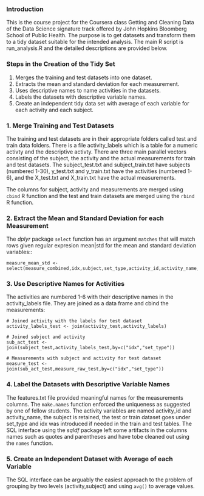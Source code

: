 ### Introduction

This is the course project for the Coursera class Getting and Cleaning Data
of the Data Science signature track offered by John Hopkins Bloomberg School 
of Public Health. The purpose is to get datasets and transform them to a tidy 
dataset suitable for the intended analysis. The main R script is run_analysis.R
and the detailed descriptions are provided below. 

### Steps in the Creation of the Tidy Set

1. Merges the training and test datasets into one dataset.
2. Extracts the mean and standard deviation for each measurement.
3. Uses descriptive names to name activities in the datasets.
4. Labels the datasets with descriptive variable names.
5. Create an independent tidy data set with average of each variable
   for each activity and each subject.


### 1. Merge Training and Test Datasets

The training and test datasets are in their appropriate folders called test and
train data folders. There is a file activity_labels which is a table for a
numeric activty and the descriptive activty. There are three main parallel
vectors consisting of the subject, the activity and the actual measurements
for train and test datasets. The subject_test.txt and subject_train.txt have
subjects (numbered 1-30), y_test.txt and y_train.txt have the activities
(numbered 1-6), and the X_test.txt and X_train.txt have the actual measurements.

The columns for subject, activity and measurements are merged using `cbind` R
function and the test and train datasets are merged using the `rbind` R function.

### 2. Extract the Mean and Standard Deviation for each Measurement

The *dplyr* package `select` function has an argument `matches` that will
match rows given regular expresion mean|std for the mean and standard deviation
variables::
  
```
measure_mean_std <- select(measure_combined,idx,subject,set_type,activity_id,activity_name,matches("mean|std",ignore.case=TRUE))
```

### 3. Use Descriptive Names for Activities

The activities are numbered 1-6 with their descriptive names in the 
activity_labels file. They are joined as a data frame and cbind the 
measurements:

```
# Joined activity with the labels for test dataset
activity_labels_test <- join(activity_test,activity_labels)

# Joined subject and activity
sub_act_test <- join(subject_test,activity_labels_test,by=c("idx","set_type"))

# Measurements with subject and activity for test dataset
measure_test <- join(sub_act_test,measure_raw_test,by=c("idx","set_type"))
```

### 4. Label the Datasets with Descriptive Variable Names

The features.txt file provided meaningful names for the measurements columns.
The `make.names` function enforced the uniqueness as suggested by one of
fellow students. The activity variables are named activity_id and activity_name,
the subject is retained, the test or train dataset goes under set_type and
idx was introduced if needed in the train and test tables. The SQL interface
using the *sqldf* package left some artifacts in the columns names such as
quotes and parentheses and have tobe cleaned out using the `names` function.

### 5. Create an Independent Dataset with Average of each Variable

The SQL interface can be arguably the easiest approach to the problem of
grouping by two levels (activity,subject) and using `avg()` to average values.
